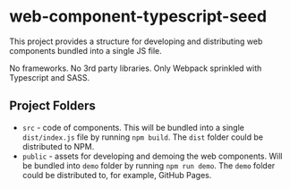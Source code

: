 # web-component-typescript-seed

This project provides a structure for developing and distributing web components bundled into a single JS file.

No frameworks. No 3rd party libraries. Only Webpack sprinkled with Typescript and SASS.

## Project Folders

- `src` - code of components. This will be bundled into a single `dist/index.js` file by running `npm build`. The `dist` folder could be distributed to NPM.
- `public` - assets for developing and demoing the web components. Will be bundled into `demo` folder by running `npm run demo`. The `demo` folder could be distributed to, for example, GitHub Pages.
